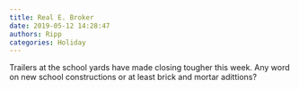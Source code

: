 ```yaml
---
title: Real E. Broker
date: 2019-05-12 14:28:47
authors: Ripp
categories: Holiday
---
```


 Trailers at the school yards have made closing tougher this week. Any word on new school constructions or at least brick and mortar adittions?